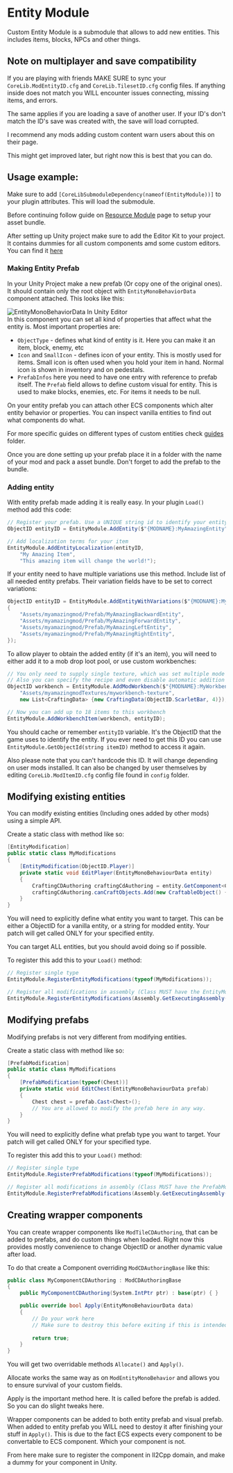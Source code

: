 # Entity Module
Custom Entity Module is a submodule that allows to add new entities. This includes items, blocks, NPCs and other things. 

## Note on multiplayer and save compatibility
If you are playing with friends MAKE SURE to sync your `CoreLib.ModEntityID.cfg` and `CoreLib.TilesetID.cfg` config files. If anything inside does not match you WILL encounter issues connecting, missing items, and errors.

The same applies if you are loading a save of another user. If your ID's don't match the ID's save was created with, the save will load corrupted.

I recommend any mods adding custom content warn users about this on their page.

This might get improved later, but right now this is best that you can do.

## Usage example:
Make sure to add `[CoreLibSubmoduleDependency(nameof(EntityModule))]` to your plugin attributes. This will load the submodule.

Before continuing follow guide on [Resource Module](../ModResources/README.md) page to setup your asset bundle.

After setting up Unity project make sure to add the Editor Kit to your project. It contains dummies for all custom components amd some custom editors. You can find it [here](../../../EditorKit/)

### Making Entity Prefab
In your Unity Project make a new prefab (Or copy one of the original ones). It should contain only the root object with `EntityMonoBehaviorData` component attached. This looks like this:

![EntityMonoBehaviorData In Unity Editor](./documentation/EntityMonoBehaviorData.png)<br>
In this component you can set all kind of properties that affect what the entity is. Most important properties are:

- `ObjectType` - defines what kind of entity is it. Here you can make it an item, block, enemy, etc
- `Icon` and `SmallIcon` - defines icon of your entity. This is mostly used for items. Small icon is often used when you hold your item in hand. Normal icon is shown in inventory and on pedestals.
- `PrefabInfos` here you need to have one entry with reference to prefab itself. The `Prefab` field allows to define custom visual for entity. This is used to make blocks, enemies, etc. For items it needs to be null.

On your entity prefab you can attach other ECS components which alter entity behavior or properties. You can inspect vanilla entities to find out what components do what.

For more specific guides on different types of custom entities check [guides](Guides/) folder.

Once you are done setting up your prefab place it in a folder with the name of your mod and pack a asset bundle. Don't forget to add the prefab to the bundle.

### Adding entity

With entity prefab made adding it is really easy. In your plugin `Load()` method add this code:
```cs
// Register your prefab. Use a UNIQUE string id to identify your entity. I recommend to include your mod name in the ID.
ObjectID entityID = EntityModule.AddEntity($"{MODNAME}:MyAmazingEntity", "Assets/myamazingmod/Prefab/MyAmazingEntity");

// Add localization terms for your item
EntityModule.AddEntityLocalization(entityID,
    "My Amazing Item",
    "This amazing item will change the world!");
```

If your entity need to have multiple variations use this method. Include list of all needed entity prefabs. Their variation fields have to be set to correct variations:
```cs
ObjectID entityID = EntityModule.AddEntityWithVariations($"{MODNAME}:MyAmazingEntity", new[]
{
    "Assets/myamazingmod/Prefab/MyAmazingBackwardEntity",
    "Assets/myamazingmod/Prefab/MyAmazingForwardEntity",
    "Assets/myamazingmod/Prefab/MyAmazingLeftEntity",
    "Assets/myamazingmod/Prefab/MyAmazingRightEntity",
});
```

To allow player to obtain the added entity (if it's an item), you will need to either add it to a mob drop loot pool, or use custom workbenches:
```cs
// You only need to supply single texture, which was set multiple mode
// Also you can specify the recipe and even disable automatic addition to root mod workbenches
ObjectID workbench = EntityModule.AddModWorkbench($"{MODNAME}:MyWorkbench",
    "Assets/myamazingmodTextures/myworkbench-texture", 
    new List<CraftingData> {new CraftingData(ObjectID.ScarletBar, 4)});

// Now you can add up to 18 items to this workbench
EntityModule.AddWorkbenchItem(workbench, entityID);
```

You should cache or remember `entityID` variable. It's the ObjectID that the game uses to identify the entity.
If you ever need to get this ID you can use `EntityModule.GetObjectId(string itemID)` method to access it again.

Also please note that you can't hardcode this ID. It will change depending on user mods installed. It can also be changed by user themselves by editing `CoreLib.ModItemID.cfg` config file found in `config` folder.

## Modifying existing entities
You can modify existing entities (Including ones added by other mods) using a simple API.

Create a static class with method like so:
```csharp
[EntityModification]
public static class MyModifications
{
    [EntityModification(ObjectID.Player)]
    private static void EditPlayer(EntityMonoBehaviourData entity)
    {
        CraftingCDAuthoring craftingCdAuthoring = entity.GetComponent<CraftingCDAuthoring>();
        craftingCdAuthoring.canCraftObjects.Add(new CraftableObject() { objectID = rootWorkbenches.First(), amount = 1 });
    }
}
```
You will need to explicitly define what entity you want to target. This can be either a ObjectID for a vanilla entity, or a string for modded entity. Your patch will get called ONLY for your specified entity.

You can target ALL entities, but you should avoid doing so if possible.

To register this add this to your `Load()` method:

```csharp
// Register single type
EntityModule.RegisterEntityModifications(typeof(MyModifications));

// Register all modifications in assembly (Class MUST have the EntityModification attribute)
EntityModule.RegisterEntityModifications(Assembly.GetExecutingAssembly());
```

## Modifying prefabs
Modifying prefabs is not very different from modifying entities.

Create a static class with method like so:
```csharp
[PrefabModification]
public static class MyModifications
{
    [PrefabModification(typeof(Chest))]
    private static void EditChest(EntityMonoBehaviourData prefab)
    {
        Chest chest = prefab.Cast<Chest>();
        // You are allowed to modify the prefab here in any way.
    }
}
```
You will need to explicitly define what prefab type you want to target. Your patch will get called ONLY for your specified type.

To register this add this to your `Load()` method:

```csharp
// Register single type
EntityModule.RegisterPrefabModifications(typeof(MyModifications));

// Register all modifications in assembly (Class MUST have the PrefabModification attribute)
EntityModule.RegisterPrefabModifications(Assembly.GetExecutingAssembly());
```

## Creating wrapper components
You can create wrapper components like `ModTileCDAuthoring`, that can be added to prefabs, and do custom things when loaded. Right now this provides mostly convenience to change ObjectID or another dynamic value after load.

To do that create a Component overriding `ModCDAuthoringBase` like this:

```csharp
public class MyComponentCDAuthoring : ModCDAuthoringBase
{
    public MyComponentCDAuthoring(System.IntPtr ptr) : base(ptr) { }

    public override bool Apply(EntityMonoBehaviourData data)
    {
		// Do your work here
		// Make sure to destroy this before exiting if this is intended for entity prefab
		
        return true;
    }
}
```
You will get two overridable methods `Allocate()` and `Apply()`. 

Allocate works the same way as on `ModEntityMonoBehavior` and allows you to ensure survival of your custom fields.

Apply is the important method here. It is called before the prefab is added. So you can do slight tweaks here. 

Wrapper components can be added to both entity prefab and visual prefab. When added to entity prefab you WILL need to destoy it after finishing your stuff in `Apply()`. This is due to the fact ECS expects every component to be convertable to ECS component. Which your component is not.

From here make sure to register the component in Il2Cpp domain, and make a dummy for your component in Unity.